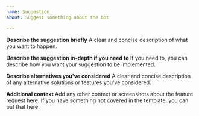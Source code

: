 ```yaml
---
name: Suggestion
about: Suggest something about the bot

---
```


**Describe the suggestion briefly**
A clear and concise description of what you want to happen.

**Describe the suggestion in-depth if you need to**
If you need to, you can describe how you want your suggestion to be implemented.

**Describe alternatives you've considered**
A clear and concise description of any alternative solutions or features you've considered.

**Additional context**
Add any other context or screenshots about the feature request here. If you have something not covered in the template, you can put that here.
